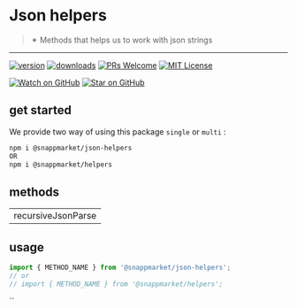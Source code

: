 # Json helpers
> ✴ Methods that helps us to work with json strings
----

[![version](https://img.shields.io/npm/v/@snappmarket/json-helpers.svg?style=flat-square)](https://www.npmjs.com/package/@snappmarket/json-helpers)
[![downloads](https://img.shields.io/npm/dm/@snappmarket/json-helpers.svg?style=flat-square)](http://www.npmtrends.com/@snappmarket/json-helpers)
[![PRs Welcome](https://img.shields.io/badge/PRs-welcome-brightgreen.svg?style=flat-square)](http://makeapullrequest.com)
[![MIT License](https://img.shields.io/npm/l/@snappmarket/json-helpers.svg?style=flat-square)](https://github.com/snappmarket/react-hooks/tree/master/packages/useDidUpdateEffect/blob/master/LICENSE.md)

[![Watch on GitHub](https://img.shields.io/github/watchers/snappmarket/react-hooks.svg?style=social)](https://github.com/snappmarket/react-hooks/watchers)
[![Star on GitHub](https://img.shields.io/github/stars/snappmarket/react-hooks.svg?style=social)](https://github.com/snappmarket/react-hooks/stargazers)

## get started 
We provide two way of using this package `single` or `multi` :
```bash
npm i @snappmarket/json-helpers
OR
npm i @snappmarket/helpers
```

## methods
|        |
| ------ |
| recursiveJsonParse                                                 |  

## usage 
```javascript
import { METHOD_NAME } from '@snappmarket/json-helpers';
// or 
// import { METHOD_NAME } from '@snappmarket/helpers';
```
``
